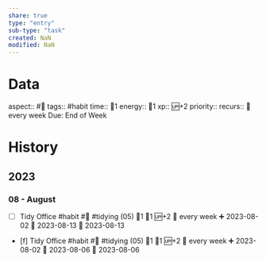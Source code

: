 ```yaml
---
share: true
type: "entry"
sub-type: "task"
created: NaN 
modified: NaN
---
```

# Data
aspect:: #🧹
tags:: #habit
time:: 🍅1
energy:: 🥄1
xp:: 🆙+2
priority:: 
recurs:: 🔁 every week
Due: End of Week
# History
## 2023
### 08 - August
- [ ] Tidy Office #habit #🧹 #tidying (05) 🍅1 🥄1 🆙+2 🔁 every week ➕ 2023-08-02 🛫 2023-08-13 📅 2023-08-13
- [f] Tidy Office #habit #🧹 #tidying (05) 🍅1 🥄1 🆙+2 🔁 every week ➕ 2023-08-02 🛫 2023-08-06 📅 2023-08-06